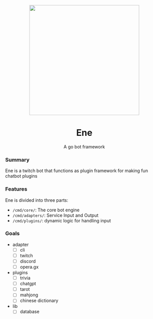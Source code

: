<p align="center">
  <img src="./static/images/ene.png" width="350"/>
</p>
<h1 align="center">Ene</h1>
<p align="center">A go bot framework</p>

### Summary
Ene is a twitch bot that functions as plugin framework for making fun chatbot plugins

### Features
Ene is divided into three parts:
* `/cmd/core/`: The core bot engine
* `/cmd/adapters/`: Service Input and Output
* `/cmd/plugins/`: dynamic logic for handling input

### Goals
* adapter
  - [ ] cli
  - [ ] twitch
  - [ ] discord
  - [ ] opera.gx
* plugins
  - [ ] trivia
  - [ ] chatgpt
  - [ ] tarot
  - [ ] mahjong
  - [ ] chinese dictionary
* lib 
  - [ ] database